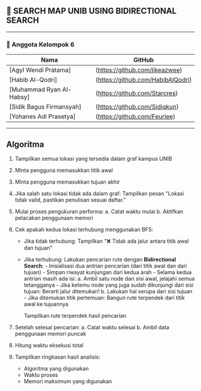 
## 🚀 SEARCH MAP UNIB USING BIDIRECTIONAL SEARCH

---

### 👥 Anggota Kelompok 6
| Nama | GitHub |
|------|--------|
| [Agyl Wendi Pratama] | (https://github.com/likeazwee) |
| [Habib Al-Qodri] | (https://github.com/HabibAlQodri) |
| [Muhammad Ryan Al-Habsy] | (https://github.com/Starcres) |
| [Sidik Bagus Firmansyah] | (https://github.com/Sidiqkun) |
| [Yohanes Adi Prasetya]| (https://github.com/Feuriee) |

---

## Algoritma
1. Tampilkan semua lokasi yang tersedia dalam graf kampus UNIB

2. Minta pengguna memasukkan titik awal
3. Minta pengguna memasukkan tujuan akhir

4. Jika salah satu lokasi tidak ada dalam graf:
     Tampilkan pesan "Lokasi tidak valid, pastikan penulisan sesuai daftar."

5. Mulai proses pengukuran performa:
     a. Catat waktu mulai
     b. Aktifkan pelacakan penggunaan memori

6. Cek apakah kedua lokasi terhubung menggunakan BFS:
     - Jika tidak terhubung:
         Tampilkan "❌ Tidak ada jalur antara titik awal dan tujuan"
     - Jika terhubung:
         Lakukan pencarian rute dengan **Bidirectional Search**:
           - Inisialisasi dua antrian pencarian (dari titik awal dan dari tujuan)
           - Simpan riwayat kunjungan dari kedua arah
           - Selama kedua antrian masih ada isi:
               a. Ambil satu node dari sisi awal, jelajahi semua tetangganya
                   - Jika ketemu node yang juga sudah dikunjungi dari sisi tujuan:
                     Berarti jalur ditemukan!
               b. Lakukan hal serupa dari sisi tujuan
           - Jika ditemukan titik pertemuan:
               Bangun rute terpendek dari titik awal ke tujuannya

         Tampilkan rute terpendek hasil pencarian

7. Setelah selesai pencarian:
     a. Catat waktu selesai
     b. Ambil data penggunaan memori puncak

8. Hitung waktu eksekusi total

9. Tampilkan ringkasan hasil analisis:
     - Algoritma yang digunakan
     - Waktu proses
     - Memori maksimum yang digunakan
